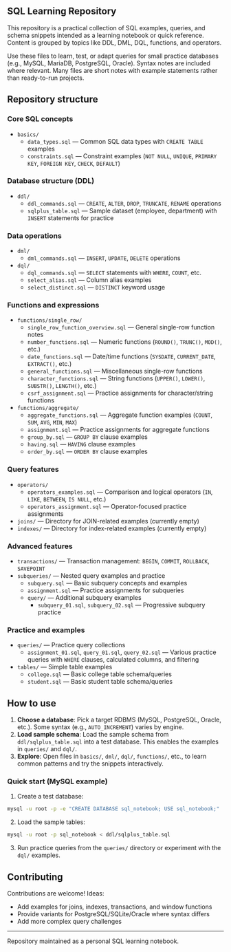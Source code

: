 ## SQL Learning Repository

This repository is a practical collection of SQL examples, queries, and schema snippets intended as a learning notebook or quick reference. Content is grouped by topics like DDL, DML, DQL, functions, and operators.

Use these files to learn, test, or adapt queries for small practice databases (e.g., MySQL, MariaDB, PostgreSQL, Oracle). Syntax notes are included where relevant. Many files are short notes with example statements rather than ready-to-run projects.

## Repository structure

### Core SQL concepts
- `basics/`
  - `data_types.sql` — Common SQL data types with `CREATE TABLE` examples
  - `constraints.sql` — Constraint examples (`NOT NULL`, `UNIQUE`, `PRIMARY KEY`, `FOREIGN KEY`, `CHECK`, `DEFAULT`)

### Database structure (DDL)
- `ddl/`
  - `ddl_commands.sql` — `CREATE`, `ALTER`, `DROP`, `TRUNCATE`, `RENAME` operations
  - `sqlplus_table.sql` — Sample dataset (employee, department) with `INSERT` statements for practice

### Data operations
- `dml/`
  - `dml_commands.sql` — `INSERT`, `UPDATE`, `DELETE` operations
- `dql/`
  - `dql_commands.sql` — `SELECT` statements with `WHERE`, `COUNT`, etc.
  - `select_alias.sql` — Column alias examples
  - `select_distinct.sql` — `DISTINCT` keyword usage

### Functions and expressions
- `functions/single_row/`
  - `single_row_function_overview.sql` — General single-row function notes
  - `number_functions.sql` — Numeric functions (`ROUND()`, `TRUNC()`, `MOD()`, etc.)
  - `date_functions.sql` — Date/time functions (`SYSDATE`, `CURRENT_DATE`, `EXTRACT()`, etc.)
  - `general_functions.sql` — Miscellaneous single-row functions
  - `character_functions.sql` — String functions (`UPPER()`, `LOWER()`, `SUBSTR()`, `LENGTH()`, etc.)
  - `csrf_assignment.sql` — Practice assignments for character/string functions
- `functions/aggregate/`
  - `aggregate_functions.sql` — Aggregate function examples (`COUNT`, `SUM`, `AVG`, `MIN`, `MAX`)
  - `assignment.sql` — Practice assignments for aggregate functions
  - `group_by.sql` — `GROUP BY` clause examples
  - `having.sql` — `HAVING` clause examples
  - `order_by.sql` — `ORDER BY` clause examples

### Query features
- `operators/`
  - `operators_examples.sql` — Comparison and logical operators (`IN`, `LIKE`, `BETWEEN`, `IS NULL`, etc.)
  - `operators_assignment.sql` — Operator-focused practice assignments
- `joins/` — Directory for JOIN-related examples (currently empty)
- `indexes/` — Directory for index-related examples (currently empty)

### Advanced features
- `transactions/` — Transaction management: `BEGIN`, `COMMIT`, `ROLLBACK`, `SAVEPOINT`
- `subqueries/` — Nested query examples and practice
  - `subquery.sql` — Basic subquery concepts and examples
  - `assignment.sql` — Practice assignments for subqueries
  - `query/` — Additional subquery examples
    - `subquery_01.sql`, `subquery_02.sql` — Progressive subquery practice

### Practice and examples
- `queries/` — Practice query collections
  - `assignment_01.sql`, `query_01.sql`, `query_02.sql` — Various practice queries with `WHERE` clauses, calculated columns, and filtering
- `tables/` — Simple table examples
  - `college.sql` — Basic college table schema/queries
  - `student.sql` — Basic student table schema/queries

## How to use

1. **Choose a database**: Pick a target RDBMS (MySQL, PostgreSQL, Oracle, etc.). Some syntax (e.g., `AUTO_INCREMENT`) varies by engine.
2. **Load sample schema**: Load the sample schema from `ddl/sqlplus_table.sql` into a test database. This enables the examples in `queries/` and `dql/`.
3. **Explore**: Open files in `basics/`, `dml/`, `dql/`, `functions/`, etc., to learn common patterns and try the snippets interactively.

### Quick start (MySQL example)

1. Create a test database:
```bash
mysql -u root -p -e "CREATE DATABASE sql_notebook; USE sql_notebook;"
```
2. Load the sample tables:
```bash
mysql -u root -p sql_notebook < ddl/sqlplus_table.sql
```
3. Run practice queries from the `queries/` directory or experiment with the `dql/` examples.

## Contributing

Contributions are welcome! Ideas:
- Add examples for joins, indexes, transactions, and window functions
- Provide variants for PostgreSQL/SQLite/Oracle where syntax differs
- Add more complex query challenges

---

Repository maintained as a personal SQL learning notebook.
